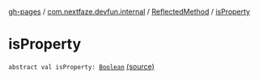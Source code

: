 [gh-pages](../../index.md) / [com.nextfaze.devfun.internal](../index.md) / [ReflectedMethod](index.md) / [isProperty](./is-property.md)

# isProperty

`abstract val isProperty: `[`Boolean`](https://kotlinlang.org/api/latest/jvm/stdlib/kotlin/-boolean/index.html) [(source)](https://github.com/NextFaze/dev-fun/tree/master/devfun/src/main/java/com/nextfaze/devfun/internal/Reflected.kt#L54)